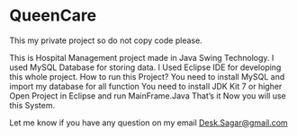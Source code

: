 # QueenCare

This my private project so do not copy code please.

This is Hospital Management project made in Java Swing Technology. 
I used MySQL Database for storing data.
I Used Eclipse IDE for developing this whole project.
How to run this Project?
You need to install MySQL and import my database for all function
You need to install JDK Kit 7 or higher
Open Project in Eclipse and run MainFrame.Java
That’s it Now you will use this System.

Let me know if you have any question on my email Desk.Sagar@gmail.com

